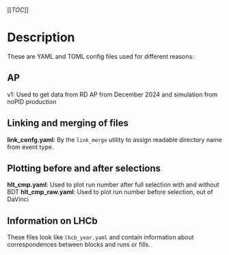 [[_TOC_]]

# Description

These are YAML and TOML config files used for different reasons:

## AP

v1: Used to get data from RD AP from December 2024 and simulation from noPID production

## Linking and merging of files

**link_confg.yaml**: By the `link_merge` utility to assign readable directory name from event type.

## Plotting before and after selections

**hlt_cmp.yaml**: Used to plot run number after full selection with and without BDT 
**hlt_cmp_raw.yaml**: Used to plot run number before selection, out of DaVinci 

## Information on LHCb

These files look like `lhcb_year.yaml` and contain information about correspondences
between blocks and runs or fills.
